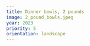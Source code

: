 ```yaml
---
title: Dinner bowls, 2 pounds
image: 2_pound_bowls.jpeg
year: 2023
priority: 5
orientation: landscape
---
```

